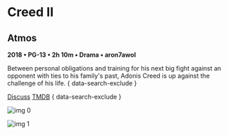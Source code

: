 # Creed II

## Atmos

**2018 • PG-13 • 2h 10m • Drama • aron7awol**

Between personal obligations and training for his next big fight against an opponent with ties to his family's past, Adonis Creed is up against the challenge of his life.
{ data-search-exclude }

[Discuss](https://www.avsforum.com/threads/bass-eq-for-filtered-movies.2995212/post-57627084)  [TMDB](https://www.themoviedb.org/movie/480530)
{ data-search-exclude }

![img 0](https://i.imgur.com/7q3g4wE.jpg)

![img 1](https://i.imgur.com/9VvIG7r.png)

